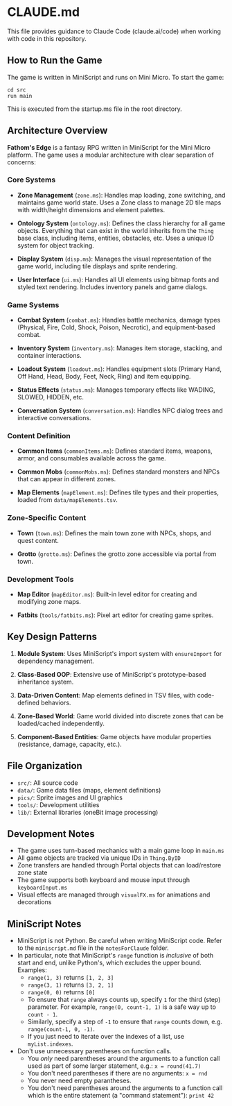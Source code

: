 # CLAUDE.md

This file provides guidance to Claude Code (claude.ai/code) when working with code in this repository.

## How to Run the Game

The game is written in MiniScript and runs on Mini Micro. To start the game:

```
cd src
run main
```

This is executed from the startup.ms file in the root directory.

## Architecture Overview

**Fathom's Edge** is a fantasy RPG written in MiniScript for the Mini Micro platform. The game uses a modular architecture with clear separation of concerns:

### Core Systems

- **Zone Management** (`zone.ms`): Handles map loading, zone switching, and maintains game world state. Uses a Zone class to manage 2D tile maps with width/height dimensions and element palettes.

- **Ontology System** (`ontology.ms`): Defines the class hierarchy for all game objects. Everything that can exist in the world inherits from the `Thing` base class, including items, entities, obstacles, etc. Uses a unique ID system for object tracking.

- **Display System** (`disp.ms`): Manages the visual representation of the game world, including tile displays and sprite rendering.

- **User Interface** (`ui.ms`): Handles all UI elements using bitmap fonts and styled text rendering. Includes inventory panels and game dialogs.

### Game Systems

- **Combat System** (`combat.ms`): Handles battle mechanics, damage types (Physical, Fire, Cold, Shock, Poison, Necrotic), and equipment-based combat.

- **Inventory System** (`inventory.ms`): Manages item storage, stacking, and container interactions.

- **Loadout System** (`loadout.ms`): Handles equipment slots (Primary Hand, Off Hand, Head, Body, Feet, Neck, Ring) and item equipping.

- **Status Effects** (`status.ms`): Manages temporary effects like WADING, SLOWED, HIDDEN, etc.

- **Conversation System** (`conversation.ms`): Handles NPC dialog trees and interactive conversations.

### Content Definition

- **Common Items** (`commonItems.ms`): Defines standard items, weapons, armor, and consumables available across the game.

- **Common Mobs** (`commonMobs.ms`): Defines standard monsters and NPCs that can appear in different zones.

- **Map Elements** (`mapElement.ms`): Defines tile types and their properties, loaded from `data/mapElements.tsv`.

### Zone-Specific Content

- **Town** (`town.ms`): Defines the main town zone with NPCs, shops, and quest content.

- **Grotto** (`grotto.ms`): Defines the grotto zone accessible via portal from town.

### Development Tools

- **Map Editor** (`mapEditor.ms`): Built-in level editor for creating and modifying zone maps.

- **Fatbits** (`tools/fatbits.ms`): Pixel art editor for creating game sprites.

## Key Design Patterns

1. **Module System**: Uses MiniScript's import system with `ensureImport` for dependency management.

2. **Class-Based OOP**: Extensive use of MiniScript's prototype-based inheritance system.

3. **Data-Driven Content**: Map elements defined in TSV files, with code-defined behaviors.

4. **Zone-Based World**: Game world divided into discrete zones that can be loaded/cached independently.

5. **Component-Based Entities**: Game objects have modular properties (resistance, damage, capacity, etc.).

## File Organization

- `src/`: All source code
- `data/`: Game data files (maps, element definitions)
- `pics/`: Sprite images and UI graphics
- `tools/`: Development utilities
- `lib/`: External libraries (oneBit image processing)

## Development Notes

- The game uses turn-based mechanics with a main game loop in `main.ms`
- All game objects are tracked via unique IDs in `Thing.ByID`
- Zone transfers are handled through Portal objects that can load/restore zone state
- The game supports both keyboard and mouse input through `keyboardInput.ms`
- Visual effects are managed through `visualFX.ms` for animations and decorations

## MiniScript Notes

- MiniScript is not Python.  Be careful when writing MiniScript code.  Refer to the `miniscript.md` file in the `notesForClaude` folder.
- In particular, note that MiniScript's `range` function is *inclusive* of both start and end, unlike Python's, which excludes the upper bound.  Examples:
	- `range(1, 3)` returns `[1, 2, 3]`
	- `range(3, 1)` returns `[3, 2, 1]`
	- `range(0, 0)` returns `[0]`
	- To ensure that `range` always counts up, specify `1` for the third (step) parameter.  For example, `range(0, count-1, 1)` is a safe way up to `count - 1`.
	- Similarly, specify a step of `-1` to ensure that `range` counts down, e.g. `range(count-1, 0, -1)`.
	- If you just need to iterate over the indexes of a list, use `myList.indexes`.
- Don't use unnecessary parentheses on function calls.
	- You *only* need parentheses around the arguments to a function call used as part of some larger statement, e.g.: `x = round(41.7)`
	- You don't need parentheses if there are no arguments: `x = rnd`
	- You never need empty parantheses.
	- You don't need parentheses around the arguments to a function call which is the entire statement (a "command statement"): `print 42`
